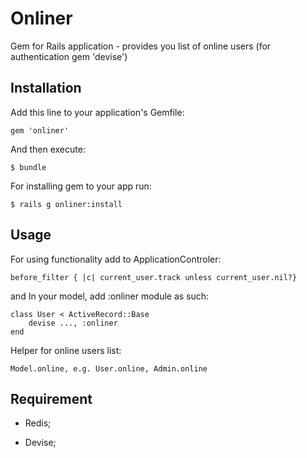 # Onliner


Gem for Rails application - provides you list of online users (for authentication gem 'devise')

## Installation

Add this line to your application's Gemfile:

    gem 'onliner'

And then execute:

    $ bundle

For installing gem to your app run:

    $ rails g onliner:install 

## Usage

For using functionality add to ApplicationControler:

	before_filter { |c| current_user.track unless current_user.nil?}

and In your model, add :onliner module as such:

	class User < ActiveRecord::Base
		devise ..., :onliner
	end

Helper for online users list:

	Model.online, e.g. User.online, Admin.online

## Requirement

  * Redis;
  
  * Devise;
